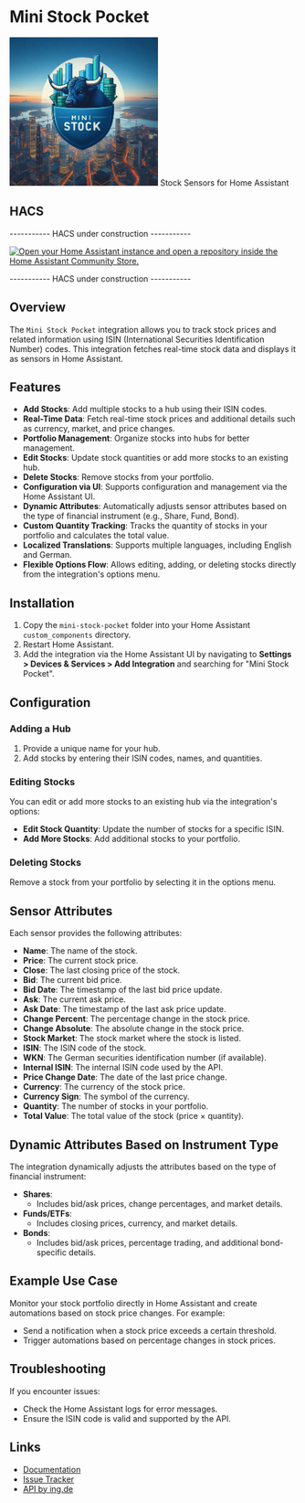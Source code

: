 # Mini Stock Pocket
<img src="images/Mini Stock Pocket Logo fav.png" alt="Mini Stock Pocket" width="260"/>
Stock Sensors for Home Assistant

## HACS
----------- HACS under construction -----------

[![Open your Home Assistant instance and open a repository inside the Home Assistant Community Store.](https://my.home-assistant.io/badges/hacs_repository.svg)](https://my.home-assistant.io/redirect/hacs_repository/?owner=Back-code&repository=https%3A%2F%2Fgithub.com%2FBack-code%2Fha_isin_sensor&category=Stock)

----------- HACS under construction -----------

## Overview
The `Mini Stock Pocket` integration allows you to track stock prices and related information using ISIN (International Securities Identification Number) codes. This integration fetches real-time stock data and displays it as sensors in Home Assistant.

## Features
- **Add Stocks**: Add multiple stocks to a hub using their ISIN codes.
- **Real-Time Data**: Fetch real-time stock prices and additional details such as currency, market, and price changes.
- **Portfolio Management**: Organize stocks into hubs for better management.
- **Edit Stocks**: Update stock quantities or add more stocks to an existing hub.
- **Delete Stocks**: Remove stocks from your portfolio.
- **Configuration via UI**: Supports configuration and management via the Home Assistant UI.
- **Dynamic Attributes**: Automatically adjusts sensor attributes based on the type of financial instrument (e.g., Share, Fund, Bond).
- **Custom Quantity Tracking**: Tracks the quantity of stocks in your portfolio and calculates the total value.
- **Localized Translations**: Supports multiple languages, including English and German.
- **Flexible Options Flow**: Allows editing, adding, or deleting stocks directly from the integration's options menu.

## Installation
1. Copy the `mini-stock-pocket` folder into your Home Assistant `custom_components` directory.
2. Restart Home Assistant.
3. Add the integration via the Home Assistant UI by navigating to **Settings > Devices & Services > Add Integration** and searching for "Mini Stock Pocket".

## Configuration
### Adding a Hub
1. Provide a unique name for your hub.
2. Add stocks by entering their ISIN codes, names, and quantities.

### Editing Stocks
You can edit or add more stocks to an existing hub via the integration's options:
- **Edit Stock Quantity**: Update the number of stocks for a specific ISIN.
- **Add More Stocks**: Add additional stocks to your portfolio.

### Deleting Stocks
Remove a stock from your portfolio by selecting it in the options menu.

## Sensor Attributes
Each sensor provides the following attributes:
- **Name**: The name of the stock.
- **Price**: The current stock price.
- **Close**: The last closing price of the stock.
- **Bid**: The current bid price.
- **Bid Date**: The timestamp of the last bid price update.
- **Ask**: The current ask price.
- **Ask Date**: The timestamp of the last ask price update.
- **Change Percent**: The percentage change in the stock price.
- **Change Absolute**: The absolute change in the stock price.
- **Stock Market**: The stock market where the stock is listed.
- **ISIN**: The ISIN code of the stock.
- **WKN**: The German securities identification number (if available).
- **Internal ISIN**: The internal ISIN code used by the API.
- **Price Change Date**: The date of the last price change.
- **Currency**: The currency of the stock price.
- **Currency Sign**: The symbol of the currency.
- **Quantity**: The number of stocks in your portfolio.
- **Total Value**: The total value of the stock (price × quantity).

## Dynamic Attributes Based on Instrument Type
The integration dynamically adjusts the attributes based on the type of financial instrument:
- **Shares**:
  - Includes bid/ask prices, change percentages, and market details.
- **Funds/ETFs**:
  - Includes closing prices, currency, and market details.
- **Bonds**:
  - Includes bid/ask prices, percentage trading, and additional bond-specific details.

## Example Use Case
Monitor your stock portfolio directly in Home Assistant and create automations based on stock price changes. For example:
- Send a notification when a stock price exceeds a certain threshold.
- Trigger automations based on percentage changes in stock prices.

## Troubleshooting
If you encounter issues:
- Check the Home Assistant logs for error messages.
- Ensure the ISIN code is valid and supported by the API.

## Links
- [Documentation](https://github.com/Back-code/ha_isin_sensor)
- [Issue Tracker](https://github.com/Back-code/ha_isin_sensor/issues)
- [API by ing.de](https://www.ing.de)
